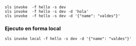 ```
sls invoke  -f hello -s dev 
sls invoke  -f hello -s dev -d 'hola'
sls invoke  -f hello -s dev -d '{"name": "valdes"}'
```

### Ejecuto en forma local

```
sls invoke local -f hello -s dev -d '{"name": "valdes"}'
```
